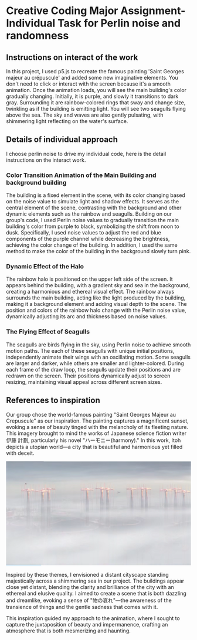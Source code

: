 # Creative Coding Major Assignment-Individual Task for Perlin noise and randomness

## Instructions on interact of the work
In this project, I used p5.js to recreate the famous painting 'Saint Georges majeur au crépuscule' and added some new imaginative elements. You don't need to click or interact with the screen because it's a smooth animation. Once the animation loads, you will see the main building's color gradually changing. Initially, it is purple, and slowly it transitions to dark gray. Surrounding it are rainbow-colored rings that sway and change size, twinkling as if the building is emitting light. You will see two seagulls flying above the sea. The sky and waves are also gently pulsating, with shimmering light reflecting on the water's surface.

## Details of individual approach
I choose perlin noise to drive my individual code, here is the detail instructions on the interact work.
### Color Transition Animation of the Main Building and background building
The building is a fixed element in the scene, with its color changing based on the noise value to simulate light and shadow effects. It serves as the central element of the scene, contrasting with the background and other dynamic elements such as the rainbow and seagulls.
Building on our group's code, I used Perlin noise values to gradually transition the main building's color from purple to black, symbolizing the shift from noon to dusk. Specifically, I used noise values to adjust the red and blue components of the purple channel while decreasing the brightness, achieving the color change of the building.
In addition, I used the same method to make the color of the building in the background slowly turn pink.

### Dynamic Effect of the Halo
The rainbow halo is positioned on the upper left side of the screen. It appears behind the building, with a gradient sky and sea in the background, creating a harmonious and ethereal visual effect. The rainbow always surrounds the main building, acting like the light produced by the building, making it a background element and adding visual depth to the scene.
The position and colors of the rainbow halo change with the Perlin noise value, dynamically adjusting its arc and thickness based on noise values.

### The Flying Effect of Seagulls
The seagulls are birds flying in the sky, using Perlin noise to achieve smooth motion paths. The each of these seagulls with unique initial positions, independently animate their wings with an oscillating motion. Some seagulls are larger and darker, while others are smaller and lighter-colored.
During each frame of the draw loop, the seagulls update their positions and are redrawn on the screen. Their positions dynamically adjust to screen resizing, maintaining visual appeal across different screen sizes.

## References to inspiration
Our group chose the world-famous painting "Saint Georges Majeur au Crepuscule" as our inspiration.    The painting captures a magnificent sunset, evoking a sense of beauty tinged with the melancholy of its fleeting nature.    This imagery brought to mind the works of Japanese science fiction writer 伊藤 計劃, particularly his novel "ハーモニー(harmony)."    In this work, Itoh depicts a utopian world—a city that is beautiful and harmonious yet filled with deceit.

![An image of harmony_](readmeImages/harmony_.png)

Inspired by these themes, I envisioned a distant cityscape standing majestically across a shimmering sea in our project.    The buildings appear close yet distant, blending the clarity and brilliance of the city with an ethereal and elusive quality.    I aimed to create a scene that is both dazzling and dreamlike, evoking a sense of "物の哀れ"—the awareness of the transience of things and the gentle sadness that comes with it.

This inspiration guided my approach to the animation, where I sought to capture the juxtaposition of beauty and impermanence, crafting an atmosphere that is both mesmerizing and haunting.